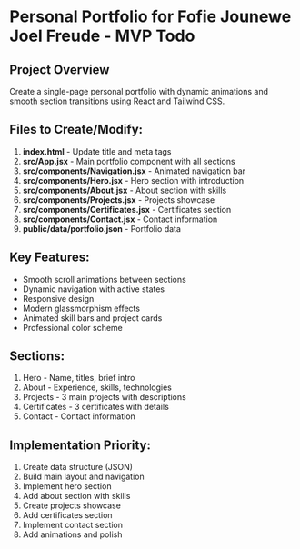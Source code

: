 # Personal Portfolio for Fofie Jounewe Joel Freude - MVP Todo

## Project Overview
Create a single-page personal portfolio with dynamic animations and smooth section transitions using React and Tailwind CSS.

## Files to Create/Modify:
1. **index.html** - Update title and meta tags
2. **src/App.jsx** - Main portfolio component with all sections
3. **src/components/Navigation.jsx** - Animated navigation bar
4. **src/components/Hero.jsx** - Hero section with introduction
5. **src/components/About.jsx** - About section with skills
6. **src/components/Projects.jsx** - Projects showcase
7. **src/components/Certificates.jsx** - Certificates section
8. **src/components/Contact.jsx** - Contact information
9. **public/data/portfolio.json** - Portfolio data

## Key Features:
- Smooth scroll animations between sections
- Dynamic navigation with active states
- Responsive design
- Modern glassmorphism effects
- Animated skill bars and project cards
- Professional color scheme

## Sections:
1. Hero - Name, titles, brief intro
2. About - Experience, skills, technologies
3. Projects - 3 main projects with descriptions
4. Certificates - 3 certificates with details
5. Contact - Contact information

## Implementation Priority:
1. Create data structure (JSON)
2. Build main layout and navigation
3. Implement hero section
4. Add about section with skills
5. Create projects showcase
6. Add certificates section
7. Implement contact section
8. Add animations and polish